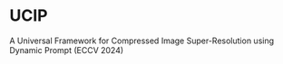 # UCIP
A Universal Framework for Compressed Image Super-Resolution using Dynamic Prompt (ECCV 2024)
